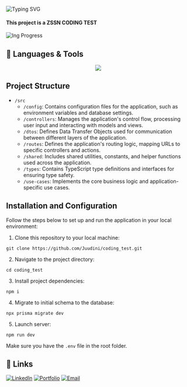 ![Typing SVG](https://readme-typing-svg.demolab.com?demo/?color=D323F7&lines=ZSSN+-+CODING+TEST;ZOMBIE+SOCIAL+NETWORK+TEST;by+Juan+Debandi)

#### This project is a ZSSN CODING TEST

![Ing Progress](https://img.shields.io/badge/Status-In%20Progress-yellow)

  <summary><h2>🧩 Languages & Tools</h2></summary>
<p align="center">
  <a href="https://skillicons.dev">
    <img src="https://skillicons.dev/icons?i=typescript,nodejs,express,postgresql,postman,prisma&perline=9" />
  </a>
</p>

## Project Structure

- `/src`
  - `/config`: Contains configuration files for the application, such as environment variables and database settings.
  - `/controllers`: Manages the application's control flow, processing user input and interacting with models and views.
  - `/dtos`: Defines Data Transfer Objects used for communication between different layers of the application.
  - `/routes`: Defines the application's routing logic, mapping URLs to specific controllers and actions.
  - `/shared`: Includes shared utilities, constants, and helper functions used across the application.
  - `/types`: Contains TypeScript type definitions and interfaces for ensuring type safety.
  - `/use-cases`: Implements the core business logic and application-specific use cases.

## Installation and Configuration

Follow the steps below to set up and run the application in your local environment:

1. Clone this repository to your local machine:

```
git clone https://github.com/Juudini/coding_test.git
```

2. Navigate to the project directory:

```
cd coding_test
```

3. Install project dependencies:

```
npm i
```

4. Migrate to initial schema to the database:

```
npx prisma migrate dev
```

5. Launch server:

```
npm run dev
```

Make sure you have the `.env` file in the root folder.

<!-- # To access the documentation, open your web browser and enter the following URL:

```
http://localhost:4000/api/docs
```

This will take you to the API documentation, where you can explore the endpoints and learn how to interact with the application. -->

## 🔗 Links

<a href="https://www.linkedin.com/in/juandebandi/"><img alt="LinkedIn" title="LinkedIn" src="https://custom-icon-badges.demolab.com/badge/-LinkedIn-231b2e?style=for-the-badge&logoColor=F8D866&logo=LinkedIn"/></a>
<a href="https://juandebandi.dev/"><img alt="Portfolio" title="Portfolio" src="https://custom-icon-badges.demolab.com/badge/-|Portfolio-1F222E?style=for-the-badge&logoColor=F8D866&logo=link-external"/></a>
<a href="mailto:juudinidev@gmail.com">
<img src="https://custom-icon-badges.demolab.com/badge/-Email-231b2e?style=for-the-badge&logoColor=F8D866&logo=gmail" alt="Email">
</a>
